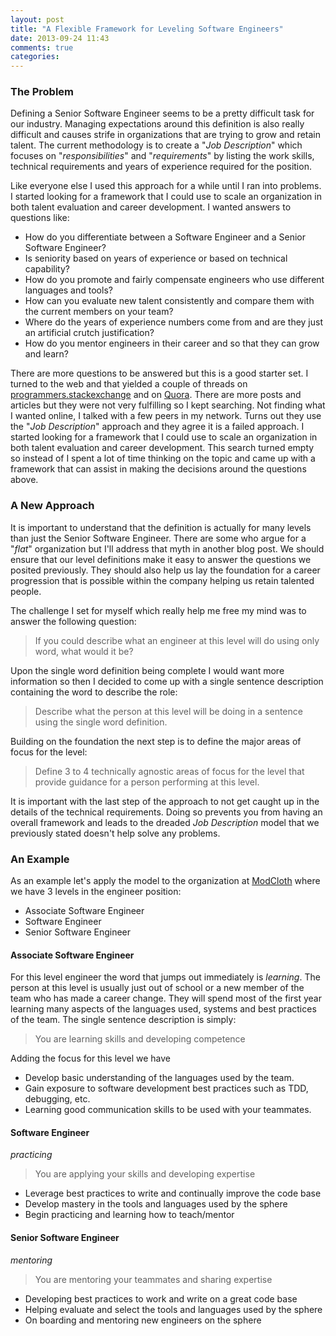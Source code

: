 ```yaml
---
layout: post
title: "A Flexible Framework for Leveling Software Engineers"
date: 2013-09-24 11:43
comments: true
categories: 
---
```


### The Problem

Defining a Senior Software Engineer seems to be a pretty difficult task for our industry.  Managing
expectations around this definition is also really difficult and causes strife in organizations that
are trying to grow and retain talent.  The current methodology is to create a "_Job Description_"
which focuses on "_responsibilities_" and "_requirements_" by listing the work skills, technical
requirements and years of experience required for the position.

<!-- more -->

Like everyone else I used this approach for a while until I ran into problems.  I started looking
for a framework that I could use to scale an organization in both talent evaluation and career
development.  I wanted answers to questions like:

* How do you differentiate between a Software Engineer and a Senior Software Engineer?
* Is seniority based on years of experience or based on technical capability?
* How do you promote and fairly compensate engineers who use different languages and tools?
* How can you evaluate new talent consistently and compare them with the current members on your team?
* Where do the years of experience numbers come from and are they just an artificial crutch
  justification?
* How do you mentor engineers in their career and so that they can grow and learn?

There are more questions to be answered but this is a good starter set.  I turned to the web and
that yielded a couple of threads on
[programmers.stackexchange](http://programmers.stackexchange.com/questions/14914/whats-the-difference-between-entry-level-jr-sr-developers)
and on
[Quora](http://www.quora.com/When-does-a-software-developer-become-a-senior-software-developer).
There are more posts and articles but they were not very fulfilling so I kept searching.  Not
finding what I wanted online, I talked with a few peers in my network. Turns out they use the "_Job
Description_" approach and they agree it is a failed approach.  I started looking for a framework
that I could use to scale an organization in both talent evaluation and career development.  This
search turned empty so instead of I spent a lot of time thinking on the topic and came up with a
framework that can assist in making the decisions around the questions above.

### A New Approach

It is important to understand that the definition is actually for many levels than just the Senior
Software Engineer.  There are some who argue for a "_flat_" organization but I'll address that myth
in another blog post.  We should ensure that our level definitions make it easy to answer the
questions we posited previously.  They should also help us lay the foundation for a career
progression that is possible within the company helping us retain talented people.

The challenge I set for myself which really help me free my mind was to answer the following
question:

> If you could describe what an engineer at this level will do using only word, what would it be?

Upon the single word definition being complete I would want more information so then I decided to
come up with a single sentence description containing the word to describe the role: 

> Describe what the person at this level will be doing in a sentence using the single word
> definition.

Building on the foundation the next step is to define the major areas of focus for the level:

> Define 3 to 4 technically agnostic areas of focus for the level that provide guidance for a person
> performing at this level.

It is important with the last step of the approach to not get caught up in the details of the
technical requirements.  Doing so prevents you from having an overall framework and leads to the
dreaded _Job Description_ model that we previously stated doesn't help solve any problems.

### An Example

As an example let's apply the model to the organization at
[ModCloth](http://www.modcloth.com) where we have 3 levels in the engineer position:

* Associate Software Engineer
* Software Engineer
* Senior Software Engineer



#### Associate Software Engineer

For this level engineer the word that jumps out immediately is _learning_.  The person at this level
is usually just out of school or a new member of the team who has made a career change.  They will
spend most of the first year learning many aspects of the languages used, systems and best practices
of the team.  The single sentence description is simply:

> You are learning skills and developing competence

Adding the focus for this level we have

* Develop basic understanding of the languages used by the team.
* Gain exposure to software development best practices such as TDD, debugging, etc.
* Learning good communication skills to be used with your teammates.

#### Software Engineer

_practicing_

> You are applying your skills and developing expertise

* Leverage best practices to write and continually improve the code base
* Develop mastery in the tools and languages used by the sphere
* Begin practicing and learning how to teach/mentor

#### Senior Software Engineer

_mentoring_

> You are mentoring your teammates and sharing expertise

* Developing best practices to work and write on a great code base
* Helping evaluate and select the tools and languages used by the sphere
* On boarding and mentoring new engineers on the sphere


